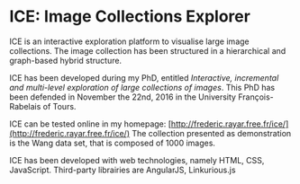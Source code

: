 ICE: Image Collections Explorer
================================

ICE is an interactive exploration platform to visualise large image collections. 
The image collection has been structured in a hierarchical and graph-based hybrid structure.


ICE has been developed during my PhD, entitled *Interactive, incremental and multi-level exploration of large collections of images*.
This PhD has been defended in November the 22nd, 2016 in the University François-Rabelais of Tours.


ICE can be tested online in my homepage: [http://frederic.rayar.free.fr/ice/](http://frederic.rayar.free.fr/ice/)
The collection presented as demonstration is the Wang data set, that is composed of 1000 images.


ICE has been developed with web technologies, namely HTML, CSS, JavaScript.
Third-party librairies are AngularJS, Linkurious.js
